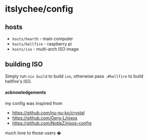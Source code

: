# itslychee/config

## hosts
- `hosts/hearth` -  main computer
- `hosts/hellfire` - raspberry pi
- `hosts/iso` - multi-arch ISO image

## building ISO

Simply run `nix build` to build `iso`, otherwise pass `.#hellfire` to build
hellfire's ISO.

#### acknowledgements

my config was inspired from

- https://github.com/nu-nu-ko/crystal
- https://github.com/Gerg-L/nixos
- https://github.com/NobbZ/nixos-config

much love to those users �

